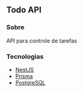## Todo API

### Sobre

API para controle de tarefas

### Tecnologias

- [NestJS](https://docs.nestjs.com/)
- [Prisma](https://docs.nestjs.com/recipes/prisma)
- [PostgreSQL](https://www.postgresql.org/)
